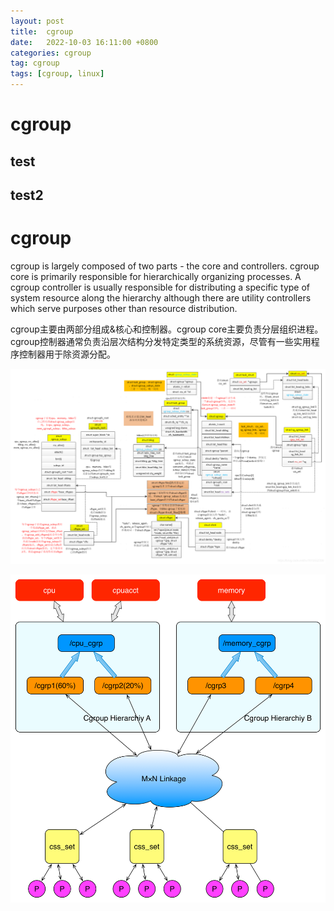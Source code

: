 ```yaml
---
layout: post
title:  cgroup
date:   2022-10-03 16:11:00 +0800
categories: cgroup
tag: cgroup
tags: [cgroup, linux]
---
```



# cgroup

## test
## test2

# cgroup



cgroup is largely composed of two parts - the core and controllers. cgroup core is primarily responsible for hierarchically organizing processes.  A cgroup controller is usually responsible for distributing a specific type of system resource along the hierarchy although there are utility controllers which serve purposes other than resource distribution.

cgroup主要由两部分组成&核心和控制器。cgroup core主要负责分层组织进程。cgroup控制器通常负责沿层次结构分发特定类型的系统资源，尽管有一些实用程序控制器用于除资源分配。

![img](/assets/cgroup/cgroup代码架构图.png)

![cgroups层级结构示意图](/assets/cgroup/cgroups层级结构示意图.png)



